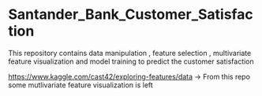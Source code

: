 # Santander_Bank_Customer_Satisfaction
This repository contains data manipulation , feature selection , multivariate feature visualization and model training to predict the customer satisfaction


https://www.kaggle.com/cast42/exploring-features/data -> From this repo some mutlivariate feature visualization is left 
